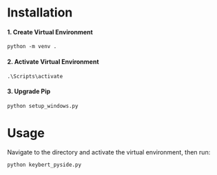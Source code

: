 # Installation
#### 1. Create Virtual Environment
```
python -m venv .
```
#### 2. Activate Virtual Environment
```
.\Scripts\activate
```
#### 3. Upgrade Pip
```
python setup_windows.py
```

# Usage
Navigate to the directory and activate the virtual environment, then run:
```
python keybert_pyside.py
```
